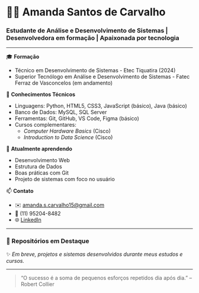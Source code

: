 # 👩‍💻 Amanda Santos de Carvalho

### Estudante de Análise e Desenvolvimento de Sistemas | Desenvolvedora em formação | Apaixonada por tecnologia

---

🎓 **Formação**  
- Técnico em Desenvolvimento de Sistemas - Etec Tiquatira (2024)  
- Superior Tecnólogo em Análise e Desenvolvimento de Sistemas - Fatec Ferraz de Vasconcelos (em andamento)

📌 **Conhecimentos Técnicos**  
- Linguagens: Python, HTML5, CSS3, JavaScript (básico), Java (básico) 
- Banco de Dados: MySQL, SQL Server  
- Ferramentas: Git, GitHub, VS Code, Figma (básico)  
- Cursos complementares:  
  - *Computer Hardware Basics* (Cisco)    
  - *Introduction to Data Science* (Cisco)  

🌱 **Atualmente aprendendo**  
- Desenvolvimento Web  
- Estrutura de Dados  
- Boas práticas com Git  
- Projeto de sistemas com foco no usuário  

📫 **Contato**  
- ✉️ amanda.s.carvalho15@gmail.com  
- 📱 (11) 95204-8482  
- 🌐 [LinkedIn](www.linkedin.com/in/Amanda-SCarvalho)

---

### 🚀 Repositórios em Destaque
✨ *Em breve, projetos e sistemas desenvolvidos durante meus estudos e cursos.*

---

> “O sucesso é a soma de pequenos esforços repetidos dia após dia.” – Robert Collier

